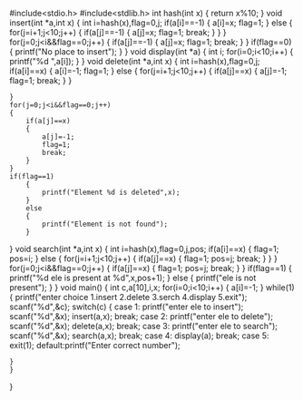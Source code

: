 #include<stdio.h>
#include<stdlib.h>
int hash(int x)
{
    return x%10;
}
void insert(int *a,int x)
{
  int i=hash(x),flag=0,j;
  if(a[i]==-1)
  {
      a[i]=x;
      flag=1;
  }
  else
  {
      for(j=i+1;j<10;j++)
      {
          if(a[j]==-1)
          {
              a[j]=x;
              flag=1;
              break;
          }
      }
  }
  for(j=0;j<i&&flag==0;j++)
  {
    if(a[j]==-1)
    {
        a[j]=x;
        flag=1;
        break;
    }
  }
  if(flag==0)
  {
      printf("No place to insert");
  }
}
void display(int *a)
{
    int i;
    for(i=0;i<10;i++)
    {
        printf("%d ",a[i]);
    }
}
void delete(int *a,int x)
{
    int i=hash(x),flag=0,j;
    if(a[i]==x)
    {
        a[i]=-1;
        flag=1;
    }
    else
    {
        for(j=i+1;j<10;j++)
        {
            if(a[j]==x)
            {
                a[j]=-1;
                flag=1;
                break;
            }
        }
       
       
    }
    for(j=0;j<i&&flag==0;j++)
    {
        if(a[j]==x)
        {
            a[j]=-1;
            flag=1;
            break;
        }
    }
    if(flag==1)
        {
            printf("Element %d is deleted",x);
        }
        else
        {
            printf("Element is not found");
        }
}
void search(int *a,int x)
{
    int i=hash(x),flag=0,j,pos;
    if(a[i]==x)
    {
        flag=1;
        pos=i;
    }
    else
    {
        for(j=i+1;j<10;j++)
        {
            if(a[j]==x)
            {
                flag=1;
                pos=j;
                break;
            }
        }
    }
    for(j=0;j<i&&flag==0;j++)
    {
        if(a[j]==x)
        {
            flag=1;
            pos=j;
            break;
        }
    }
    if(flag==1)
    {
        printf("%d ele is present at %d",x,pos+1);
    }
    else
    {
        printf("ele is not present");
    }
}
void main()
{
    int c,a[10],i,x;
    for(i=0;i<10;i++)
    {
        a[i]=-1;
    }
    while(1)
    {
    printf("enter choice 1.insert 2.delete 3.serch 4.display 5.exit");
    scanf("%d",&c);
    switch(c)
    {
        case 1:
               printf("enter ele to insert");
               scanf("%d",&x);
               insert(a,x);
               break;
       case 2:
               printf("enter ele to delete");
               scanf("%d",&x);
               delete(a,x);
               break;
        case 3:
              printf("enter ele to search");
               scanf("%d",&x);
               search(a,x);
               break;
        case 4:
              display(a);
              break;
        case 5:
              exit(1);
        default:printf("Enter correct number");
               
    }
    }
}
